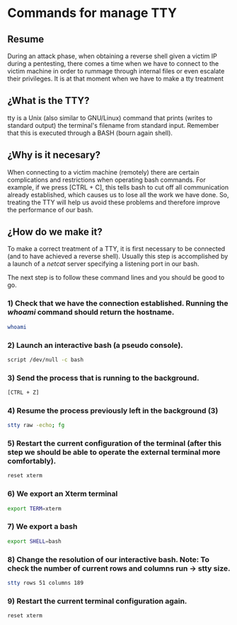 # Commands for manage TTY

## Resume
During an attack phase, when obtaining a reverse shell given a victim IP during a pentesting, there comes a time when we have to connect
to the victim machine in order to rummage through internal files or even escalate their privileges. It is at that moment when we have to make a
tty treatment

## ¿What is the TTY?
tty is a Unix (also similar to GNU/Linux) command that prints (writes to standard output) the terminal's filename from standard input.
Remember that this is executed through a BASH (bourn again shell).

## ¿Why is it necesary?
When connecting to a victim machine (remotely) there are certain complications and restrictions when operating bash commands.
For example, if we press [CTRL + C], this tells bash to cut off all communication already established, which causes us to lose all the work we have done.
So, treating the TTY will help us avoid these problems and therefore improve the performance of our bash.

## ¿How do we make it?
To make a correct treatment of a TTY, it is first necessary to be connected (and to have achieved a reverse shell). Usually this step is accomplished by
a launch of a *netcat* server specifying a listening port in our bash.

The next step is to follow these command lines and you should be good to go.

### 1) Check that we have the connection established. Running the *whoami* command should return the hostname.
```bash
whoami
```
### 2) Launch an interactive bash (a pseudo console).

```bash
script /dev/null -c bash
```

### 3) Send the process that is running to the background.

```bash
[CTRL + Z]
```

### 4) Resume the process previously left in the background (3)

```bash
stty raw -echo; fg
```

### 5) Restart the current configuration of the terminal (after this step we should be able to operate the external terminal more comfortably).

```bash
reset xterm
```

### 6) We export an Xterm terminal

```bash
export TERM=xterm
```

### 7) We export a bash

```bash
export SHELL=bash
```

### 8) Change the resolution of our interactive bash. Note: To check the number of current rows and columns run -> stty size.
```bash
stty rows 51 columns 189
```

### 9) Restart the current terminal configuration again.
```bash
reset xterm
```

